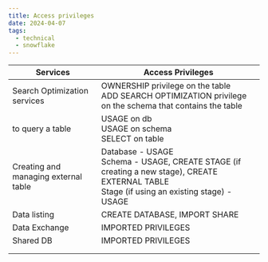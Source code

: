 ```yaml
---
title: Access privileges
date: 2024-04-07
tags:
  - technical
  - snowflake
---
```


| **Services**                         | **Access Privileges**                                                                                                                               |
| ------------------------------------ | --------------------------------------------------------------------------------------------------------------------------------------------------- |
| Search Optimization services         | OWNERSHIP privilege on the table  <br>ADD SEARCH OPTIMIZATION privilege on the schema that contains the table                                       |
| to query a table                     | USAGE on db  <br>USAGE on schema  <br>SELECT on table                                                                                               |
| Creating and managing external table | Database - USAGE  <br>Schema - USAGE, CREATE STAGE (if creating a new stage), CREATE EXTERNAL TABLE  <br>Stage (if using an existing stage) - USAGE |
| Data listing                         | CREATE DATABASE, IMPORT SHARE                                                                                                                       |
| Data Exchange                        | IMPORTED PRIVILEGES                                                                                                                                 |
| Shared DB                            | IMPORTED PRIVILEGES                                                                                                                                 |
|                                      |                                                                                                                                                     |
|                                      |                                                                                                                                                     |
